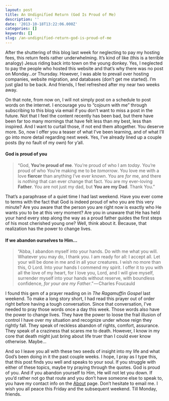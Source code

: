 ```yaml
---
layout: post
title: An Undignified Return (God Is Proud of Me)
description: ''
date: '2013-10-18T13:22:06.000Z'
categories: []
keywords: []
slug: /an-undignified-return-god-is-proud-of-me
---
```


After the shuttering of this blog last week for neglecting to pay my hosting fees, this return feels rather underwhelming. It’s kind of like (this is a terrible analogy) Jesus riding back into town on the young donkey. Yes, I neglected to pay the people who hosted this website and that’s why there was no post on Monday…or Thursday. However, I was able to prevail over hosting companies, website migration, and databases (don’t get me started). I’m just glad to be back. And friends, I feel refreshed after my near two weeks away.

On that note, from now on, I will not simply post on a schedule to post words on the internet. I encourage you to “cojourn with me” through subscribing to this blog via email if you don’t want to miss a post in the future. Not that I feel the content recently has been bad, but there have been far too many mornings that have felt less than my best, less than inspired. And I want to curtail those, if not end them altogether. You deserve more. So, now I offer you a teaser of what I’ve been learning, and of what I’ll go into more detail regarding next week. Yes, I’ve already lined up a couple posts (by no fault of my own) for y’all.

#### God is proud of you

> “God, **You’re proud of me**. You’re proud of who I am _today_. You’re proud of who You’re making me to be _tomorrow_. You love me with a love **fiercer** than anything I’ve ever known. You are _for_ me, and there is _nothing_ that can ever change that fact. You are my ever-loving **Father**. You are not just my dad, but **You are my Dad**. Thank You.”

That’s a paraphrase of a quiet time I had last weekend. Have you ever come to terms with the fact that God is indeed proud of who you are this very minute? Are you aware that the person you are right now is exactly who He wants you to be at this very moment? Are you in unaware that He has held your hand every step along the way as a proud father guides the first steps of his most cherished young one? Well, think about it. Because, that realization has the power to change lives.

#### If we abandon ourselves to Him…

> “Abba, I abandon myself into your hands. Do with me what you will. Whatever you may do, I thank you. I am ready for all: I accept all. Let your will be done in me and in all your creatures. I wish no more than this, O Lord. Into your hands I commend my spirit. I offer it to you with all the love of my heart, for I love you, Lord, and I will give myself, surrender myself into your hands without reserve, with boundless confidence, _for your are my Father_.” — Charles Foucauld

I found this gem of a prayer reading on in _The Ragamuffin Gospel_ last weekend. To make a long story short, I had read this prayer out of order right before having a tough conversation. Since that conversation, I’ve needed to pray those words once a day this week. Those words also have the power to change lives. They have the power to loose the frail illusion of control I have over my situation and recognize under whose reign they rightly fall. They speak of reckless abandon of rights, comfort, assurance. They speak of a craziness that scares me to death. However, I know in my core that death might just bring about life truer than I could ever know otherwise. Maybe…

And so I leave you all with these two seeds of insight into my life and what God’s been doing in it the past couple weeks. I hope, I pray as I type this, that this post finds you well and speaks to your soul. If you struggle with either of these topics, maybe try praying through the quotes. God is proud of you. And if you abandon yourself to Him, He will not let you down. If you’d rather not go that route and you don’t have someone else to speak to, you have my contact info on the [About](http://104.193.143.57/~waywar13/ce/about/) page. Don’t hesitate to email me. I wish you all peace this Friday and the subsequent weekend. Till Monday, friends.